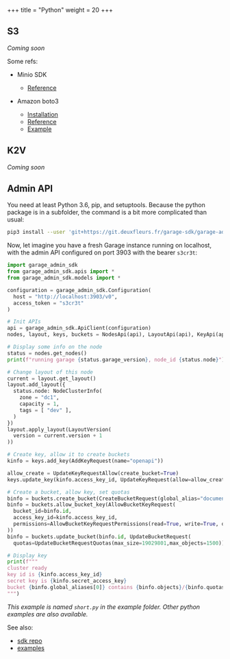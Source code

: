 +++
title = "Python"
weight = 20
+++

## S3

*Coming soon*

Some refs:
  - Minio SDK
    - [Reference](https://docs.min.io/docs/python-client-api-reference.html)

  - Amazon boto3
    - [Installation](https://boto3.amazonaws.com/v1/documentation/api/latest/guide/quickstart.html)
    - [Reference](https://boto3.amazonaws.com/v1/documentation/api/latest/reference/services/s3.html)
    - [Example](https://boto3.amazonaws.com/v1/documentation/api/latest/guide/s3-uploading-files.html)

## K2V

*Coming soon*

## Admin API

You need at least Python 3.6, pip, and setuptools.
Because the python package is in a subfolder, the command is a bit more complicated than usual:

```bash
pip3 install --user 'git+https://git.deuxfleurs.fr/garage-sdk/garage-admin-sdk-python'
```

Now, let imagine you have a fresh Garage instance running on localhost, with the admin API configured on port 3903 with the bearer `s3cr3t`:

```python
import garage_admin_sdk
from garage_admin_sdk.apis import *
from garage_admin_sdk.models import *

configuration = garage_admin_sdk.Configuration(
  host = "http://localhost:3903/v0",
  access_token = "s3cr3t"
)

# Init APIs
api = garage_admin_sdk.ApiClient(configuration)
nodes, layout, keys, buckets = NodesApi(api), LayoutApi(api), KeyApi(api), BucketApi(api)

# Display some info on the node
status = nodes.get_nodes()
print(f"running garage {status.garage_version}, node_id {status.node}")

# Change layout of this node
current = layout.get_layout()
layout.add_layout({
  status.node: NodeClusterInfo(
    zone = "dc1",
    capacity = 1,
    tags = [ "dev" ],
  )
})
layout.apply_layout(LayoutVersion(
  version = current.version + 1
))

# Create key, allow it to create buckets
kinfo = keys.add_key(AddKeyRequest(name="openapi"))

allow_create = UpdateKeyRequestAllow(create_bucket=True)
keys.update_key(kinfo.access_key_id, UpdateKeyRequest(allow=allow_create))

# Create a bucket, allow key, set quotas
binfo = buckets.create_bucket(CreateBucketRequest(global_alias="documentation"))
binfo = buckets.allow_bucket_key(AllowBucketKeyRequest(
  bucket_id=binfo.id,
  access_key_id=kinfo.access_key_id,
  permissions=AllowBucketKeyRequestPermissions(read=True, write=True, owner=True),
))
binfo = buckets.update_bucket(binfo.id, UpdateBucketRequest(
  quotas=UpdateBucketRequestQuotas(max_size=19029801,max_objects=1500)))

# Display key
print(f"""
cluster ready
key id is {kinfo.access_key_id}
secret key is {kinfo.secret_access_key}
bucket {binfo.global_aliases[0]} contains {binfo.objects}/{binfo.quotas.max_objects} objects
""")
```

*This example is named `short.py` in the example folder. Other python examples are also available.*

See also:
 - [sdk repo](https://git.deuxfleurs.fr/garage-sdk/garage-admin-sdk-python)
 - [examples](https://git.deuxfleurs.fr/garage-sdk/garage-admin-sdk-generator/src/branch/main/example/python)

